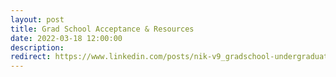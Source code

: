 ```yaml
---
layout: post
title: Grad School Acceptance & Resources
date: 2022-03-18 12:00:00
description:
redirect: https://www.linkedin.com/posts/nik-v9_gradschool-undergraduateresearch-cmu-activity-6910902957601411072-q2zW?utm_source=linkedin_share&utm_medium=member_desktop_web
---
```

